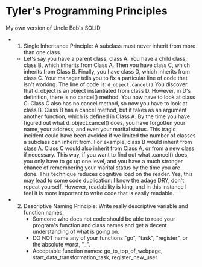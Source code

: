 # Tyler's Programming Principles
My own version of Uncle Bob's SOLID

- 1. Single Inheritance Principle: A subclass must never inherit from more than one class.
  * Let's say you have a parent class, class A.  You have a child class, class B, which inherits from Class A.  Then you have class C, which inherits from Class B.  Finally, you have class D, which inherits from class C.  Your manager tells you to fix a particular line of code that isn't working.  The line of code is:
    ```d_object.cancel()```
    You discover that d_object is an object instantiated from class D.  However, in D's definition, there is no cancel() method.  You now have to look at class C.  Class C also has no cancel method, so now you have to look at class B.  Class B has a cancel method, but it takes as an argument another function, which is defined in Class A.  By the time you have figured out what d_object.cancel() does, you have forgotten your name, your address, and even your marital status.  This tragic incident could have been avoided if we limited the number of classes a subclass can inherit from.  For example, class B would inherit from class A. Class C would also inherit from Class A, or from a new class if necessary.  This way, if you want to find out what .cancel() does, you only have to go up one level, and you have a much stronger chance of remembering your marital status by the time you are done.  This technique reduces cognitive load on the reader.  Yes, this may lead to some code duplication:  I know the adage DRY, don't repeat yourself.  However, readability is king, and in this instance I feel it is more important to write code that is easily readable.
- 2. Descriptive Naming Principle: Write really descriptive variable and function names.
     * Someone who does not code should be able to read your program's function and class names and get a decent understanding of what is going on.
     * DO NOT name any of your functions "go", "task", "register", or the absolute worst, "_".
     * Acceptable function names: go_to_top_of_webpage, start_data_transformation_task, register_new_user
